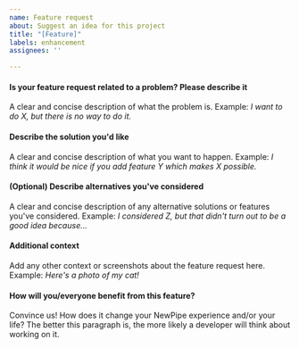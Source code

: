 ```yaml
---
name: Feature request
about: Suggest an idea for this project
title: "[Feature]"
labels: enhancement
assignees: ''

---
```

<!-- Hey. Our contribution guidelines (https://github.com/TeamNewPipe/NewPipe/blob/HEAD/.github/CONTRIBUTING.md) might be an approptiate
 document to read before you fill out the request :) -->
#### Is your feature request related to a problem? Please describe it
A clear and concise description of what the problem is.
Example: *I want to do X, but there is no way to do it.*

#### Describe the solution you'd like
A clear and concise description of what you want to happen.
Example: *I think it would be nice if you add feature Y which makes X possible.*

#### (Optional) Describe alternatives you've considered
A clear and concise description of any alternative solutions or features you've considered.
Example: *I considered Z, but that didn't turn out to be a good idea because...*

#### Additional context
Add any other context or screenshots about the feature request here.
Example: *Here's a photo of my cat!*

#### How will you/everyone benefit from this feature?
Convince us! How does it change your NewPipe experience and/or your life?
The better this paragraph is, the more likely a developer will think about working on it.
